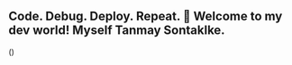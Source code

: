 ## Code. Debug. Deploy. Repeat. 🔄 Welcome to my dev world! Myself Tanmay Sontaklke.
([](https://www.elegantthemes.com/blog/wp-content/uploads/2018/12/top11.png))
<!--
**McoderTanmay/McoderTanmay** is a ✨ _special_ ✨ repository because its `README.md` (this file) appears on your GitHub profile.

Here are some ideas to get you started:

- 🔭 I’m currently working on ...
- 🌱 I’m currently learning ...
- 👯 I’m looking to collaborate on ...
- 🤔 I’m looking for help with ...
- 💬 Ask me about ...
- 📫 How to reach me: ...
- 😄 Pronouns: ...
- ⚡ Fun fact: ...
-->
